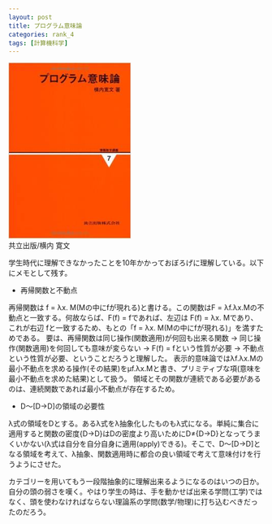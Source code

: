 ```yaml
---
layout: post
title: プログラム意味論
categories: rank_4
tags: [計算機科学]
---
```



<div class="book"><div class="book_image"><a href="http://www.amazon.co.jp/dp/4320026578"><img src="/images/semantics_of_program.jpg"></a></div><div class="book_info">共立出版/横内 寛文</div><div class="clear"></div></div>

学生時代に理解できなかったことを10年かかっておぼろげに理解している。以下にメモとして残す。 

* 再帰関数と不動点

再帰関数は f = λx. M(Mの中にfが現れる)と書ける。この関数はF = λf.λx.Mの不動点と一致する。何故ならば、F(f) = fであれば、左辺は F(f) = λx. Mであり、これが右辺 fと一致するため、もとの「f = λx. M(Mの中にfが現れる)」を満すためである。
要は、再帰関数は同じ操作(関数適用)が何回も出来る関数 → 同じ操作(関数適用)を何回しても意味が変らない → F(f) = fという性質が必要 → 不動点という性質が必要、ということだろうと理解した。
表示的意味論ではλf.λx.Mの最小不動点を求める操作(その結果)をμf.λx.Mと書き、プリミティブな項(意味を最小不動点を求めた結果)として扱う。
領域とその関数が連続である必要があるのは、連続関数であれば最小不動点が存在するため。 

* D～[D→D]の領域の必要性

λ式の領域をDとする。あるλ式をλ抽象化したものもλ式になる。単純に集合に適用すると関数の密度{D→D}はDの密度より高いためにD≠{D→D}となってうまくいかない(λ式は自分を自分自身に適用(apply)できる)。そこで、D～[D→D]となる領域を考えて、λ抽象、関数適用時に都合の良い領域で考えて意味付けを行うようにさせた。

カテゴリーを用いてもう一段階抽象的に理解出来るようになるのはいつの日か。自分の頭の弱さを嘆く。やはり学生の時は、手を動かせば出来る学問(工学)ではなく、頭を使わなければならない理論系の学問(数学/物理)に打ち込むべきだったのだろう。
